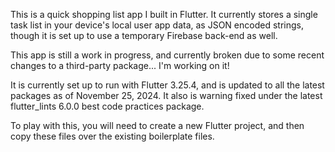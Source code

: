 This is a quick shopping list app I built in Flutter. It currently stores a single task list in your device's local user app data, as JSON encoded strings, though it is set up to use a temporary Firebase back-end as well.

This app is still a work in progress, and currently broken due to some recent changes to a third-party package... I'm working on it!

It is currently set up to run with Flutter 3.25.4, and is updated to all the latest packages as of November 25, 2024. It also is warning fixed under the latest flutter_lints 6.0.0 best code practices package.

To play with this, you will need to create a new Flutter project, and then copy these files over the existing boilerplate files.
